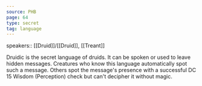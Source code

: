 ```yaml
---
source: PHB
page: 64
type: secret
tag: language
---
```


speakers:: [[Druid]]/[[Druid]], [[Treant]]

Druidic is the secret language of druids. It can be spoken or used to leave hidden messages. Creatures who know this language automatically spot such a message. Others spot the message's presence with a successful DC 15 Wisdom (Perception) check but can't decipher it without magic.


